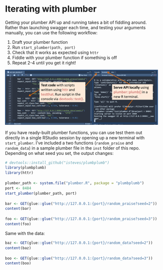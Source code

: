 
# Iterating with plumber

Getting your plumber API up and running takes a bit of fiddling around.
Rather than launching swagger each time, and testing your arguments
manually, you can use the following workflow:

1.  Draft your plumber function
2.  Run `start_plumber(path, port)`
3.  Check that it works as expected using `httr`
4.  Fiddle with your plumber function if something is off
5.  Repeat 2-4 until you get it right\!

![](inst/plumber_2term_lab.png)

If you have ready-built plumber functions, you can use test them out
directly in a single RStudio session by opening up a new terminal with
`start_plumber`. I’ve included a two functions (`random_praise` and
`random_data`) in a sample plumber file in the `inst` folder of this
repo. Depending on what seed you set, the output changes:

``` r
# devtools::install_github("isteves/plumbplumb")
library(plumbplumb) 
library(httr)

plumber_path <- system.file("plumber.R", package = "plumbplumb")
port <- 8484
start_plumber(plumber_path, port)

bar <- GET(glue::glue("http://127.0.0.1:{port}/random_praise?seed=2"))
content(bar)

foo <- GET(glue::glue("http://127.0.0.1:{port}/random_praise?seed=3"))
content(foo)
```

Same with the data:

``` r
baz <- GET(glue::glue("http://127.0.0.1:{port}/random_data?seed=2"))
content(baz)

boo <- GET(glue::glue("http://127.0.0.1:{port}/random_data?seed=3"))
content(boo)
```

